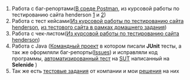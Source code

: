 1. Работа с баг-репортами([В среде Postman](https://docs.google.com/spreadsheets/d/1HMclhg4pBcoxaBgWV136iSocnshZCNotBFQOCffmsxY/edit#gid=0), из курсовой работы по тестированию сайта henderson [1](https://docs.google.com/spreadsheets/d/1bJKHIcMEc0y7EQkzn-ARbdeNw-G7oxqUMjjYNnYzQxo/edit#gid=0) и [2](https://docs.google.com/spreadsheets/d/1FVEU663a2rqxn_1XZ2Ex265mPamBKHXWzu9aulzi_5E/edit#gid=0))
2. Работа с тест кейсами([Из курсовой работы по тестированию сайта henderson](https://docs.google.com/spreadsheets/d/1KOxIpxrGm-8eYaAB4SVIMSoaRHrfN1GAToYLP0--OTI/edit#gid=0), [из тестового сайта в рамках домашнего задания](https://docs.google.com/spreadsheets/d/1KOxIpxrGm-8eYaAB4SVIMSoaRHrfN1GAToYLP0--OTI/edit#gid=0))
3. Работа с чек-листом([Из курсовой работы по тестированию сайта henderson](https://docs.google.com/spreadsheets/d/1h4tbHLOLhLqBsI4BOx4uJglt4Nn_Qhf_cpuI65CaK6E/edit#gid=0))
4. Работа с Java ([Командный проект](https://github.com/konstantinDukov423/javaqa-team-diplom) в котором писали **JUnit** тесты, а так же оформляли баг-репорты([Issues](https://github.com/konstantinDukov423/javaqa-team-diplom/issues?q=is%3Aissue+is%3Aclosed)) и исправляли код программы, [автоматизированный тест](https://github.com/konstantinDukov423/AQA_HomeWork4) на [SUT](https://github.com/konstantinDukov423/AQA_HomeWork4/blob/main/artifacts/app-card-delivery.jar) написанный на **Selenide** )
5. Так же есть [тестовые задания](https://docs.google.com/document/d/1Ha8_zNsTL-AQCObKpt1unAU14aLEO71W8zeaUIhpjWU/edit) от компании и мои [решения](https://github.com/konstantinDukov423/-Test-task-for-Unlim-Soft) на них

